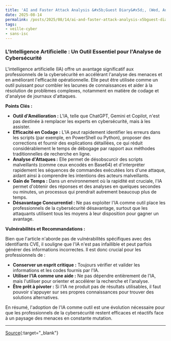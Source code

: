 ```yaml
---
title: 'AI and Faster Attack Analysis &#x5b;Guest Diary&#x5d;, (Wed, Aug 13th)'
date: 2025-08-14
permalink: /posts/2025/08/14/ai-and-faster-attack-analysis-x5bguest-diaryx5d-wed-aug-13th/
tags:
- veille-cyber
- sans-isc
---
```

### L'Intelligence Artificielle : Un Outil Essentiel pour l'Analyse de Cybersécurité

L'intelligence artificielle (IA) offre un avantage significatif aux professionnels de la cybersécurité en accélérant l'analyse des menaces et en améliorant l'efficacité opérationnelle. Elle peut être utilisée comme un outil puissant pour combler les lacunes de connaissances et aider à la résolution de problèmes complexes, notamment en matière de codage et d'analyse de journaux d'attaques.

**Points Clés :**

*   **Outil d'Amélioration :** L'IA, telle que ChatGPT, Gemini et Copilot, n'est pas destinée à remplacer les experts en cybersécurité, mais à les assister.
*   **Efficacité en Codage :** L'IA peut rapidement identifier les erreurs dans les scripts (par exemple, en PowerShell ou Python), proposer des corrections et fournir des explications détaillées, ce qui réduit considérablement le temps de débogage par rapport aux méthodes traditionnelles de recherche en ligne.
*   **Analyse d'Attaques :** Elle permet de désobscurcir des scripts malveillants (comme ceux encodés en Base64) et d'interpréter rapidement les séquences de commandes exécutées lors d'une attaque, aidant ainsi à comprendre les intentions des acteurs malveillants.
*   **Gain de Temps :** Dans un environnement où la rapidité est cruciale, l'IA permet d'obtenir des réponses et des analyses en quelques secondes ou minutes, un processus qui prendrait autrement beaucoup plus de temps.
*   **Désavantage Concurrentiel :** Ne pas exploiter l'IA comme outil place les professionnels de la cybersécurité désavantage, surtout que les attaquants utilisent tous les moyens à leur disposition pour gagner un avantage.

**Vulnérabilités et Recommandations :**

Bien que l'article n'aborde pas de vulnérabilités spécifiques avec des identifiants CVE, il souligne que l'IA n'est pas infaillible et peut parfois générer des informations incorrectes. Il est donc crucial pour les professionnels de :

*   **Conserver un esprit critique :** Toujours vérifier et valider les informations et les codes fournis par l'IA.
*   **Utiliser l'IA comme une aide :** Ne pas dépendre entièrement de l'IA, mais l'utiliser pour orienter et accélérer la recherche et l'analyse.
*   **Être prêt à pivoter :** Si l'IA ne produit pas de résultats utilisables, il faut pouvoir s'appuyer sur ses propres connaissances pour trouver des solutions alternatives.

En résumé, l'adoption de l'IA comme outil est une évolution nécessaire pour que les professionnels de la cybersécurité restent efficaces et réactifs face à un paysage des menaces en constante mutation.

---
[Source](https://isc.sans.edu/diary/rss/32198){:target="_blank"}
